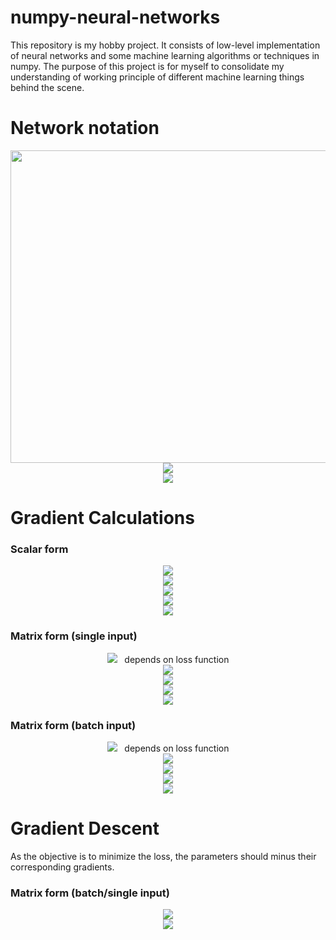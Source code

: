 # numpy-neural-networks
This repository is my hobby project. It consists of low-level implementation of neural networks and some machine learning algorithms or techniques in numpy. The purpose of this project is for myself to consolidate my understanding of working principle of different machine learning things behind the scene.

# Network notation
<p align="center">
  <img src="https://user-images.githubusercontent.com/40629085/187185620-a75757b0-4824-4c9b-863e-d31ab53b688b.png" width="700" height="500"><br>
  <img src="https://latex.codecogs.com/svg.image?\large&space;z_{k}^{(L)}=\sum_{i}^{}w_{ki}^{(L)}a_{i}^{(L-1)}&plus;b^{(L)}&space;" /><br>
  <img src="https://latex.codecogs.com/svg.image?\large&space;a_{k}^{(L)}=h(z_{k}^{(L)})" /><br>
</p>

# Gradient Calculations
### Scalar form
<p align="center">
  <img src="https://latex.codecogs.com/svg.image?\large&space;\delta&space;&space;z_{k}^{(last)}=\frac{\partial&space;E}{\partial&space;z_{k}^{(last)}}" /><br>
  <img src="https://latex.codecogs.com/svg.image?\large&space;\delta&space;z_{k}^{(L)}=\frac{\partial&space;E}{\partial&space;z_{k}^{(L)}}=\delta&space;a_{k}^{(L)}\cdot&space;h^{(L)^{'}}(z_{k}^{(L)})" /><br>
  <img src="https://latex.codecogs.com/svg.image?\large&space;\delta&space;a_{k}^{(L)}=\frac{\partial&space;E}{\partial&space;a_{k}^{(L)}}=\sum_{i}^{}\delta&space;z_{i}^{(L&plus;1)}\cdot&space;w_{ik}^{(L&plus;1)}" /><br>
  <img src="https://latex.codecogs.com/svg.image?\large&space;\delta&space;&space;w_{kn}^{(L)}=\frac{\partial&space;E}{\partial&space;w_{kn}^{(L)}}=\delta&space;z_{k}^{(L)}\cdot&space;a_{n}^{(L-1)}" /><br>
  <img src="https://latex.codecogs.com/svg.image?\large&space;\delta&space;&space;b_{k}^{(L)}=\frac{\partial&space;E}{\partial&space;b_{k}^{(L)}}=\delta&space;z_{k}^{(L)}" /><br>
</p>

### Matrix form (single input)
<p align="center">
  <img src="https://latex.codecogs.com/svg.image?\large&space;\delta&space;z^{(last)}" />&nbsp;&nbsp;&nbsp;depends on loss function<br>
  <img src="https://latex.codecogs.com/svg.image?\large&space;\delta&space;z^{(L)}=\delta&space;a^{(L)}\odot&space;h^{(L)^{'}}(z^{(L)})" /><br>
  <img src="https://latex.codecogs.com/svg.image?\large&space;\delta&space;a^{(L)}=w^{(L&plus;1)^{T}}\delta&space;z^{(L&plus;1)}" /><br>
  <img src="https://latex.codecogs.com/svg.image?\large&space;\delta&space;w^{(L)}=\delta&space;z^{(L)}a^{(L-1)^{T}}" /><br>
  <img src="https://latex.codecogs.com/svg.image?\large&space;\delta&space;b^{(L)}=\delta&space;z^{(L)}" /><br>
</p>

### Matrix form (batch input)
<p align="center">
  <img src="https://latex.codecogs.com/svg.image?\large&space;\delta&space;z^{(last)}" />&nbsp;&nbsp;&nbsp;depends on loss function<br>
  <img src="https://latex.codecogs.com/svg.image?\large&space;\delta&space;z^{(L)}=\delta&space;a^{(L)}\odot&space;h^{(L)^{'}}(z^{(L)})" /><br>
  <img src="https://latex.codecogs.com/svg.image?\large&space;\delta&space;a^{(L)}=\delta&space;z^{(L&plus;1)}w^{(L&plus;1)}" /><br>
  <img src="https://latex.codecogs.com/svg.image?\large&space;\delta&space;w^{(L)}=\frac{1}{m}\odot&space;&space;\delta&space;z^{(L)^{T}}a^{(L-1)}" /><br>
  <img src="https://latex.codecogs.com/svg.image?\large&space;\delta&space;b^{(L)}=\frac{1}{m}\sum_{m}&space;\delta&space;z^{(L)}" /><br>
</p>

# Gradient Descent
As the objective is to minimize the loss, the parameters should minus their corresponding gradients.
### Matrix form (batch/single input)
<p align="center">
  <img src="https://latex.codecogs.com/svg.image?\large&space;w^{(L)}:=w^{(L)}-\alpha&space;\delta&space;w^{(L)}" /><br>
  <img src="https://latex.codecogs.com/svg.image?\large&space;b^{(L)}:=b^{(L)}-\alpha&space;\delta&space;b^{(L)}" /><br>
</p>
